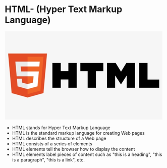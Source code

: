 <!DOCTYPE html>
<html lang="en">

<head>
    <meta charset="UTF-8">
    <meta http-equiv="X-UA-Compatible" content="IE=edge">
    <meta name="viewport" content="width=device-width, initial-scale=1.0">
    
</head>

<body>
    <h1>HTML- (Hyper Text Markup Language)</h1>
    <img src="HTML.png" alt="HTML image">
    <ul>
        <li>HTML stands for Hyper Text Markup Language
        </li>
        <li>HTML is the standard markup language for creating Web pages
        </li>
        <li> HTML describes the structure of a Web page
        </li>
        <li>HTML consists of a series of elements
        </li>
        <li>HTML elements tell the browser how to display the content
        </li>
        <li>HTML elements label pieces of content such as "this is a heading", "this is a paragraph", "this is a link",
            etc.</li>
    </ul>
</body>

</html>
